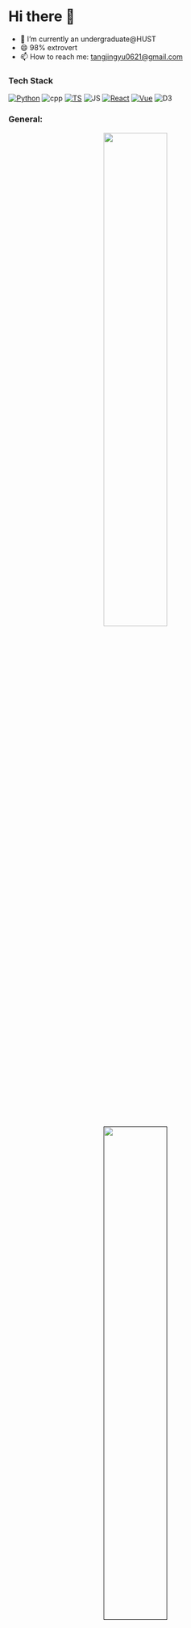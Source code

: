 # Hi there 👋

- 🔭 I’m currently an undergraduate@HUST
- 😄 98% extrovert
- 📫 How to reach me: tangjingyu0621@gmail.com
  
<!--
- ⚡ Fun fact: ...
- 🌱 I’m currently learning ...
- 👯 I’m looking to collaborate on ...
- 🤔 I’m looking for help with ...
- 💬 Ask me about ...
-->

### Tech Stack
<p>
  <a href="https://www.python.org/" target="_blank"> <img src="https://img.shields.io/badge/-Python-224969?style=flat-square" alt="Python" /></a>
  <img src="https://img.shields.io/badge/-C%2B%2B-6093c8?style=flat-square" alt="cpp" />
  <a href="https://www.typescriptlang.org/" target="_blank"> <img src="https://img.shields.io/badge/-TypeScript-294e80?style=flat-square" alt="TS" /></a>
  <img src="https://img.shields.io/badge/-JavaScript-efc900?style=flat-square" alt="JS" />
  <a href="https://reactjs.org/" target="_blank"> <img src="https://img.shields.io/badge/-React-61dafb?style=flat-square" alt="React" /></a>
  <a href="https://vuejs.org/" target="_blank"> <img src="https://img.shields.io/badge/-Vue-41b883?style=flat-square" alt="Vue" /></a>
  <a><img src="https://img.shields.io/badge/d3-yellow" alt="D3"></a>
</p>


### General:

<p align="center">
  <a href="https://www.volcano621.fun/">
    <img width="50%" src="https://github-readme-stats.vercel.app/api?username=volcano621&count_private=true&hide_border=true" />
  </a>
</p>

<p align="center">
  <a href="">
    <img width="50%" src="https://github-readme-stats.vercel.app/api/top-langs/?username=volcano621&layout=donut&langs_count=8&hide_border=true&size_weight=0.3&count_weight=0.7" />
  </a>
</p>

### Visitors:

<p align="center">
  <img alt="ViewCount" src="https://views.whatilearened.today/views/github/volcano621/volcano621.svg" />
</p>



